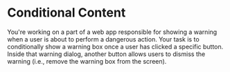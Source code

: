 # Conditional Content

You're working on a part of a web app responsible for showing a warning when a user is about to perform a dangerous action. Your task is to conditionally show a warning box once a user has clicked a specific button. Inside that warning dialog, another button allows users to dismiss the warning (i.e., remove the warning box from the screen).
